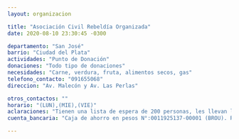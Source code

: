 ```yaml
---
layout: organizacion

title: "Asociación Civil Rebeldía Organizada"
date: 2020-08-10 23:30:45 -0300

departamento: "San José"
barrio: "Ciudad del Plata"
actividades: "Punto de Donación"
donaciones: "Todo tipo de donaciones"
necesidades: "Carne, verdura, fruta, alimentos secos, gas"
telefono_contacto: "091655068"
direccion: "Av. Malecón y Av. Las Perlas"

otros_contactos: ""
horario: "(LUN),(MIE),(VIE)"
aclaraciones: "Tienen una lista de espera de 200 personas, les llevan las viandas a domicilio"
cuenta_bancaria: "Caja de ahorro en pesos N°:0011925137-00001 (BROU). Red Pagos N° 72456.  Abitab : N° 109451 "

---
```

